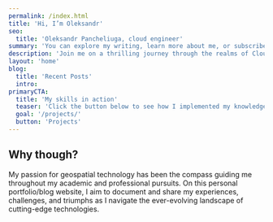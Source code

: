 ```yaml
---
permalink: /index.html
title: 'Hi, I’m Oleksandr'
seo:
  title: 'Oleksandr Pancheliuga, cloud engineer'
summary: 'You can explore my writing, learn more about me, or subscribe to my RSS feed.'
description: 'Join me on a thrilling journey through the realms of Cloud Engineering, DevOps, Infrastructure as Code (IaC), and Continuous Integration/Continuous Deployment (CI/CD) with a background in geospatial technology. Embrace the adventure of learning and growth in this tech-driven world.'
layout: 'home'
blog:
  title: 'Recent Posts'
  intro:
primaryCTA:
  title: 'My skills in action'
  teaser: 'Click the button below to see how I implemented my knowledge in real-world cases.'
  goal: '/projects/'
  button: 'Projects'
---
```


## Why though?

My passion for geospatial technology has been the compass guiding me throughout my academic and professional pursuits. On this personal portfolio/blog website, I aim to document and share my experiences, challenges, and triumphs as I navigate the ever-evolving landscape of cutting-edge technologies.
